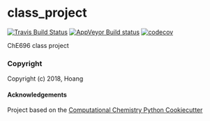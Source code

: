 class_project
==============================
[//]: # (Badges)
[![Travis Build Status](https://travis-ci.org/REPLACE_WITH_OWNER_ACCOUNT/class_project.png)](https://travis-ci.org/REPLACE_WITH_OWNER_ACCOUNT/class_project)
[![AppVeyor Build status](https://ci.appveyor.com/api/projects/status/REPLACE_WITH_APPVEYOR_LINK/branch/master?svg=true)](https://ci.appveyor.com/project/REPLACE_WITH_OWNER_ACCOUNT/class_project/branch/master)
[![codecov](https://codecov.io/gh/REPLACE_WITH_OWNER_ACCOUNT/class_project/branch/master/graph/badge.svg)](https://codecov.io/gh/REPLACE_WITH_OWNER_ACCOUNT/class_project/branch/master)

ChE696 class project

### Copyright

Copyright (c) 2018, Hoang


#### Acknowledgements
 
Project based on the 
[Computational Chemistry Python Cookiecutter](https://github.com/choderalab/cookiecutter-python-comp-chem)
